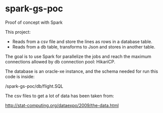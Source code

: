 # spark-gs-poc
Proof of concept with Spark

This project: 

- Reads from a csv file and store the lines as rows in a database table.
- Reads from a db table, transforms to Json and stores in another table.

The goal is to use Spark for parallelize the jobs and reach the maximum connections allowed by db connection pool: HikariCP. 

The database is an oracle-xe instance, and the schema needed for run this code is inside:

/spark-gs-poc/db/flight.SQL

The csv files to get a lot of data has been taken from:

http://stat-computing.org/dataexpo/2009/the-data.html 
